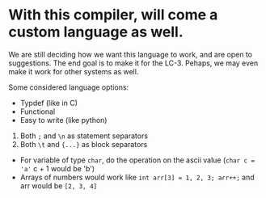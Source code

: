 # With this compiler, will come a custom language as well.
We are still deciding how we want this language to work, and are open to suggestions.
The end goal is to make it for the LC-3.
Pehaps, we may even make it work for other systems as well.

Some considered language options:
- Typdef (like in C)
- Functional
- Easy to write (like python)
1. Both `;` and `\n` as statement separators
2. Both `\t` and `{...}` as block separators
- For variable of type `char`, do the operation on the ascii value (`char c = 'a'` c + 1 would be 'b')
- Arrays of numbers would work like `int arr[3] = 1, 2, 3; arr++;` and arr would be `[2, 3, 4]`